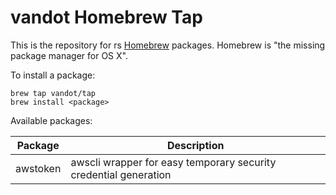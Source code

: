 
vandot Homebrew Tap
===
This is the repository for rs [Homebrew](http://brew.sh/) packages. Homebrew is "the missing package manager for OS X".

To install a package:

```
brew tap vandot/tap
brew install <package>
```

Available packages:

Package|Description
---|---
awstoken|awscli wrapper for easy temporary security credential generation
